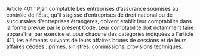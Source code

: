 Article 401 : Plan comptable
Les entreprises d’assurance soumises au contrôle de l’État, qu’il s’agisse d’entreprises de droit national ou de succursales d’entreprises étrangères, doivent établir leur comptabilité dans la forme prévue par le présent Code. Leur comptabilité doit notamment faire apparaître, par exercice et pour chacune des catégories indiquées à l’article 411, les éléments suivants de leurs affaires brutes de cessions et de leurs affaires cédées : primes, sinistres, commissions, provisions techniques.